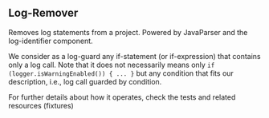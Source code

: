 Log-Remover
-----------

Removes log statements from a project.
Powered by JavaParser and the log-identifier component.

We consider as a log-guard any if-statement (or if-expression) that contains only a log call.
Note that it does not necessarily means only ``if (logger.isWarningEnabled()) { ... }`` but any
condition that fits our description, i.e., log call guarded by condition.

For further details about how it operates, check the tests and related resources (fixtures)
